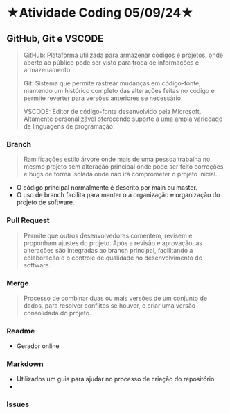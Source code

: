 # ★Atividade Coding 05/09/24★

## GitHub, Git e VSCODE
> GitHub: Plataforma utilizada para armazenar códigos e projetos, onde aberto ao público pode ser visto
para troca de informações e armazenamento.
> 
> Git: Sistema que permite rastrear mudanças em código-fonte, mantendo um histórico completo das alterações feitas no código e permite reverter para versões anteriores se necessário.
>
> VSCODE: Editor de código-fonte desenvolvido pela Microsoft. Altamente personalizável oferecendo suporte a uma ampla variedade de linguagens de programação.


### Branch
> Ramificações estilo árvore onde mais de uma pessoa trabalha no mesmo projeto sem alteração principal
> onde pode ser feito correções e bugs de forma isolada onde não irá comprometer o projeto inicial.
- O código principal normalmente é descrito por main ou master.
- O uso de branch facilita para manter o a organização e organização do projeto de software.

### Pull Request
>Permite que outros desenvolvedores comentem, revisem e proponham ajustes do projeto.
> Após a revisão e aprovação, as alterações são integradas ao branch principal,
> facilitando a colaboração e o controle de qualidade no desenvolvimento de software.

### Merge
> Processo de combinar duas ou mais versões de um conjunto de dados, para resolver conflitos se houver, e criar uma versão consolidada do projeto.
>
### Readme
- Gerador online
  
### Markdown

- Utilizados um guia para ajudar no processo de criação do repositório
- 
### Issues

